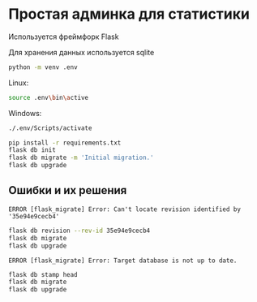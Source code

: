 # Простая админка для статистики

Используется фреймфорк Flask

Для хранения данных используется sqlite
```bash
python -m venv .env
````

Linux:
```bash
source .env\bin\active
```
Windows:
```cmd
./.env/Scripts/activate
````

```bash
pip install -r requirements.txt
flask db init
flask db migrate -m 'Initial migration.'
flask db upgrade
```

## Ошибки и их решения
`ERROR [flask_migrate] Error: Can't locate revision identified by '35e94e9cecb4'`
```bash
flask db revision --rev-id 35e94e9cecb4
flask db migrate
flask db upgrade
```

`ERROR [flask_migrate] Error: Target database is not up to date.`
```bash
flask db stamp head
flask db migrate
flask db upgrade
```
